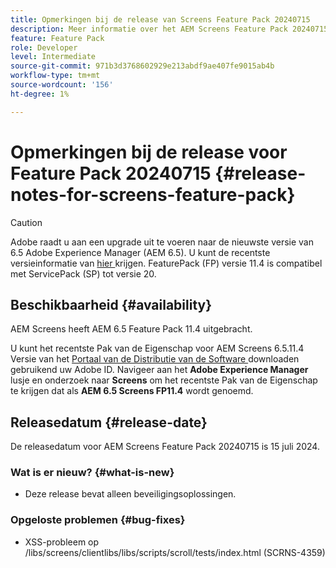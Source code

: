 ```yaml
---
title: Opmerkingen bij de release van Screens Feature Pack 20240715
description: Meer informatie over het AEM Screens Feature Pack 20240715, dat op 15 juli 2024 is uitgebracht.
feature: Feature Pack
role: Developer
level: Intermediate
source-git-commit: 971b3d3768602929e213abdf9ae407fe9015ab4b
workflow-type: tm+mt
source-wordcount: '156'
ht-degree: 1%

---
```


# Opmerkingen bij de release voor Feature Pack 20240715 {#release-notes-for-screens-feature-pack}

>[!CAUTION]
>Adobe raadt u aan een upgrade uit te voeren naar de nieuwste versie van 6.5 Adobe Experience Manager (AEM 6.5). U kunt de recentste versieinformatie van [ hier ](https://experienceleague.adobe.com/nl/docs/experience-manager-65/content/release-notes/release-notes) krijgen.
>FeaturePack (FP) versie 11.4 is compatibel met ServicePack (SP) tot versie 20.


## Beschikbaarheid {#availability}

AEM Screens heeft AEM 6.5 Feature Pack 11.4 uitgebracht.

U kunt het recentste Pak van de Eigenschap voor AEM Screens 6.5.11.4 Versie van het [ Portaal van de Distributie van de Software ](https://experience.adobe.com/#/downloads/content/software-distribution/en/aem.html) downloaden gebruikend uw Adobe ID. Navigeer aan het **Adobe Experience Manager** lusje en onderzoek naar **Screens** om het recentste Pak van de Eigenschap te krijgen dat als **AEM 6.5 Screens FP11.4** wordt genoemd.

## Releasedatum {#release-date}

De releasedatum voor AEM Screens Feature Pack 20240715 is 15 juli 2024.

### Wat is er nieuw? {#what-is-new}

* Deze release bevat alleen beveiligingsoplossingen.

### Opgeloste problemen {#bug-fixes}

* XSS-probleem op /libs/screens/clientlibs/libs/scripts/scroll/tests/index.html (SCRNS-4359)
